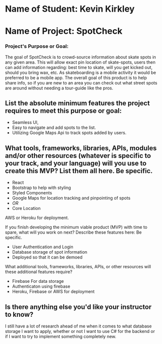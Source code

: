 # Name of Student: Kevin Kirkley

# Name of Project: SpotCheck

### Project's Purpose or Goal:

The goal of SpotCheck is to crowd-source information about skate spots in any given area. This will allow exact pin location of skate-spots, users then can add information regarding: best time to skate, will you get kicked out, should you bring wax, etc. As skateboarding is a mobile activity it would be preferred to be a mobile app. The overall goal of this product is to help share info, so if you are new to an area you can check out what street spots are around without needing a tour-guide like the pros.

## List the absolute minimum features the project requires to meet this purpose or goal:

- Seamless UI,
- Easy to navigate and add spots to the list.
- Utilizing Google Maps Api to track spots added by users.

## What tools, frameworks, libraries, APIs, modules and/or other resources (whatever is specific to your track, and your language) will you use to create this MVP? List them all here. Be specific.

- React
- Bootstrap to help with styling
- Styled Components
- Google Maps for location tracking and pinpointing of spots
- _OR_
- Core Location

AWS or Heroku for deployment.

If you finish developing the minimum viable product (MVP) with time to spare, what will you work on next? Describe these features here: Be specific.

- User Authentication and Login
- Database storage of spot information
- Deployed so that it can be demoed

What additional tools, frameworks, libraries, APIs, or other resources will these additional features require?

- Firebase For data storage
- Authenticaton using firebase
- Heroku, Firebase or AWS for deployment

## Is there anything else you'd like your instructor to know?

I still have a lot of research ahead of me when it comes to what database storage I want to apply, whether or not I want to use C# for the backend or if I want to try to implement something completely new.
